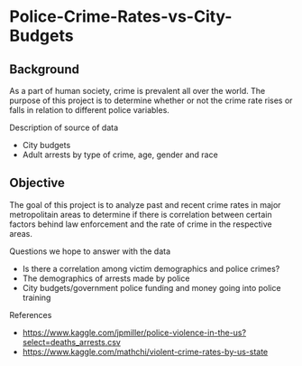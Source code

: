 # Police-Crime-Rates-vs-City-Budgets

## Background 
As a part of human society, crime is prevalent all over the world. The purpose of this project is to determine whether or not the crime rate rises or falls in relation to different police variables.

Description of source of data 
- City budgets 
- Adult arrests by type of crime, age, gender and race

## Objective
The goal of this project is to analyze past and recent crime rates in major metropolitain areas to determine if there is correlation between certain factors behind law enforcement and the rate of crime in the respective areas.

Questions we hope to answer with the data
- Is there a correlation among victim demographics and police crimes? 
- The demographics of arrests made by police 
- City budgets/government police funding and money going into police training 


References 
- https://www.kaggle.com/jpmiller/police-violence-in-the-us?select=deaths_arrests.csv
- https://www.kaggle.com/mathchi/violent-crime-rates-by-us-state
